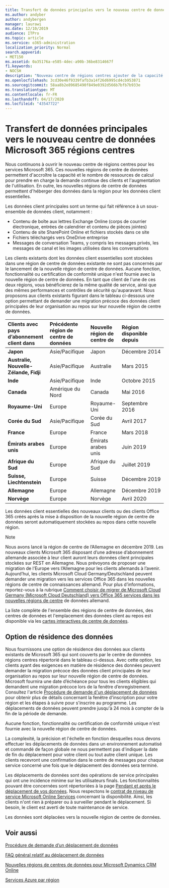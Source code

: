 ```yaml
---
title: Transfert de données principales vers le nouveau centre de données Microsoft 365 régions centres
ms.author: andyber
author: andybergen
manager: laurawi
ms.date: 12/10/2019
audience: ITPro
ms.topic: article
ms.service: o365-administration
localization_priority: Normal
search.appverid:
- MET150
ms.assetid: 0a35176a-e585-4dec-a90b-36be8314667f
f1.keywords:
- NOCSH
description: "Nouveau centre de régions centres ajouter de la capacité et des ressources de calcul pour prendre en charge notre demande de client et sa croissance d’utilisation en cours. En outre, les nouvelles régions de centre de données permettent d'héberger des données dans la région pour les données client essentielles. Le terme « données client essentielles » fait référence à un sous-ensemble de données client définies dans les conditions d'utilisation de Microsoft Online Services : Exchange Onlinecontenu de la boîte aux lettres (corps de courrier électronique, entrées de calendrier et contenu de pièces jointes), SharePoint Onlinecontenu du site et fichiers stockés dans ce site, ainsi que fichiers téléchargés vers OneDrive Entreprise."
ms.openlocfilehash: 3cd30e46f9339fafb3a14f26d6995cd4cb953871
ms.sourcegitcommit: 58aa8b2e89685490f849e0392d566b7bfb7b933e
ms.translationtype: MT
ms.contentlocale: fr-FR
ms.lasthandoff: 04/17/2020
ms.locfileid: "43547722"
---
```

# <a name="moving-core-data-to-new-microsoft-365-datacenter-geos"></a>Transfert de données principales vers le nouveau centre de données Microsoft 365 régions centres

Nous continuons à ouvrir le nouveau centre de régions centres pour les services Microsoft 365. Ces nouvelles régions de centre de données permettent d'accroître la capacité et le nombre de ressources de calcul pour prendre en charge la demande continue des clients et l'augmentation de l'utilisation. En outre, les nouvelles régions de centre de données permettent d'héberger des données dans la région pour les données client essentielles. 

Les données client principales sont un terme qui fait référence à un sous-ensemble de données client, notamment : 
- Contenu de boîte aux lettres Exchange Online (corps de courrier électronique, entrées de calendrier et contenu de pièces jointes)
- Contenu de site SharePoint Online et fichiers stockés dans ce site
- Fichiers téléchargés vers OneDrive entreprise
- Messages de conversation Teams, y compris les messages privés, les messages de canal et les images utilisées dans les conversations
  
Les clients existants dont les données client essentielles sont stockées dans une région de centre de données existante ne sont pas concernés par le lancement de la nouvelle région de centre de données. Aucune fonction, fonctionnalité ou certification de conformité unique n'est fournie avec la nouvelle région de centre de données. En tant que client de l'une de ces deux régions, vous bénéficierez de la même qualité de service, ainsi que des mêmes performances et contrôles de sécurité qu'auparavant. Nous proposons aux clients existants figurant dans le tableau ci-dessous une option permettant de demander une migration précoce des données client principales de leur organisation au repos sur leur nouvelle région de centre de données.
  
|**Clients avec pays d’abonnement client dans**|**Précédente région de centre de données**|**Nouvelle région de centre de**|**Région disponible depuis**|
|:-----|:-----|:-----|:-----|
|**Japon**| Asie/Pacifique | Japon | Décembre 2014 |
|**Australie, Nouvelle-Zélande, Fidji**| Asie/Pacifique | Australie | Mars 2015 |
|**Inde**| Asie/Pacifique | Inde | Octobre 2015 |
|**Canada**| Amérique du Nord | Canada | Mai 2016 |
|**Royaume-Uni**| Europe | Royaume-Uni | Septembre 2016 |
|**Corée du Sud**| Asie/Pacifique | Corée du Sud | Avril 2017 |
|**France**| Europe | France | Mars 2018 |
|**Émirats arabes unis**| Europe | Émirats arabes unis | Juin 2019 |
|**Afrique du Sud**| Europe | Afrique du Sud | Juillet 2019 |
|**Suisse, Liechtenstein**| Europe | Suisse | Décembre 2019 |
|**Allemagne**| Europe | Allemagne | Décembre 2019 |
|**Norvège**| Europe | Norvège | Avril 2020 |
  
Les données client essentielles des nouveaux clients ou des clients Office 365 créés après la mise à disposition de la nouvelle région de centre de données seront automatiquement stockées au repos dans cette nouvelle région.


>[!Note]
>Nous avons lancé la région de centre de l’Allemagne en décembre 2019. Les nouveaux clients Microsoft 365 disposant d’une adresse d’abonnement allemande associée à leur client auront leurs données client principales stockées sur REST en Allemagne. Nous prévoyons de proposer une migration de l’Europe vers l’Allemagne pour les clients allemands à l’avenir. Aujourd’hui, les clients Microsoft Cloud Germany/Deutschland peuvent demander une migration vers les services Office 365 dans les nouvelles régions de centre de connaissances allemand. Pour plus d’informations, reportez-vous à la rubrique [Comment choisir de migrer de Microsoft Cloud Germany (Microsoft Cloud Deutschland) vers Office 365 services dans les nouvelles régions de centre](https://aka.ms/office365germanymoveoptin) de données allemand.
>
  
La liste complète de l'ensemble des régions de centre de données, des centres de données et l'emplacement des données client au repos est disponible via les [cartes interactives de centre de données](https://office.com/datamaps). 
  
## <a name="data-residency-option"></a>Option de résidence des données

Nous fournissons une option de résidence des données aux clients existants de Microsoft 365 qui sont couverts par le centre de données régions centres répertorié dans le tableau ci-dessus. Avec cette option, les clients ayant des exigences en matière de résidence des données peuvent demander la migration précoce des données client principales de leur organisation au repos sur leur nouvelle région de centre de données.  Microsoft fournira une date d’échéance pour tous les clients éligibles qui demandent une migration précoce lors de la fenêtre d’enregistrement.  Consultez l'article [Procédure de demande d'un déplacement de données](request-your-data-move.md) pour obtenir plus de détails concernant la fenêtre d'inscription pour votre région et les étapes à suivre pour s'inscrire au programme.  Les déplacements de données peuvent prendre jusqu'à 24 mois à compter de la fin de la période de demande.

Aucune fonction, fonctionnalité ou certification de conformité unique n'est fournie avec la nouvelle région de centre de données.
    
La complexité, la précision et l'échelle en fonction desquelles nous devons effectuer les déplacements de données dans un environnement automatisé et commandé de façon globale ne nous permettent pas d'indiquer la date de fin du déplacement pour votre client ou tout autre client unique. Les clients recevront une confirmation dans le centre de messages pour chaque service concerné une fois que le déplacement des données sera terminé. 
    
Les déplacements de données sont des opérations de service principales qui ont une incidence minime sur les utilisateurs finals. Les fonctionnalités pouvant être concernées sont répertoriées à la page [Pendant et après le déplacement de vos données](during-and-after-your-data-move.md). Nous respectons le [contrat de niveau de service Microsoft Online Services](https://go.microsoft.com/fwlink/p/?LinkId=523897) concernant la disponibilité. Ainsi, les clients n'ont rien à préparer ou à surveiller pendant le déplacement. Si besoin, le client est averti de toute maintenance de service. 

Les données sont déplacées vers la nouvelle région de centre de données.
    
## <a name="related-topics"></a>Voir aussi 
 
[Procédure de demande d’un déplacement de données](request-your-data-move.md)
    
[FAQ général relatif au déplacement de données](data-move-faq.md)
  
[Nouvelles régions de centres de données pour Microsoft Dynamics CRM Online](https://go.microsoft.com/fwlink/p/?Linkid=615924)
  
[Services Azure par région](https://azure.microsoft.com/regions/)
